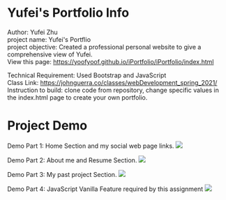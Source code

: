 # Yufei's Portfolio Info
Author: Yufei Zhu
<br>project name: Yufei's Portflio
<br>project objective: Created a professional personal website to give a comprehensive view of Yufei.
<br>View this page: https://yoofyoof.github.io/iPortfolio/iPortfolio/index.html

Technical Requirement: Used Bootstrap and JavaScript
<br>Class Link: https://johnguerra.co/classes/webDevelopment_spring_2021/
<br>Instruction to build: clone code from repository, change specific values in the index.html page to create your own portfolio.

# Project Demo
Demo Part 1: Home Section and my social web page links.
![](Home.gif)

Demo Part 2: About me and Resume Section.
![](AboutMeResume.gif)

Demo Part 3: My past project Section.
![](Projects.gif)

Demo Part 4: JavaScript Vanilla Feature required by this assignment
![](JSVanilla.gif)
